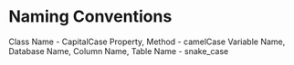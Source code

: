 # Naming Conventions
  Class Name - CapitalCase
  Property, Method - camelCase
  Variable Name, Database Name, Column Name, Table Name - snake_case
